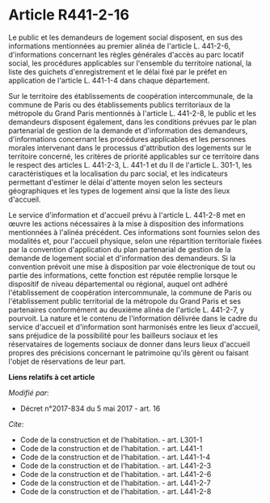 # Article R441-2-16

Le public et les demandeurs de logement social disposent, en sus des informations mentionnées au premier alinéa de l'article
L. 441-2-6, d'informations concernant les règles générales d'accès au parc locatif social, les procédures applicables sur
l'ensemble du territoire national, la liste des guichets d'enregistrement et le délai fixé par le préfet en application de
l'article L. 441-1-4 dans chaque département.

Sur le territoire des établissements de coopération intercommunale, de la commune de Paris ou des établissements publics
territoriaux de la métropole du Grand Paris mentionnés à l'article L. 441-2-8, le public et les demandeurs disposent
également, dans les conditions prévues par le plan partenarial de gestion de la demande et d'information des demandeurs,
d'informations concernant les procédures applicables et les personnes morales intervenant dans le processus d'attribution des
logements sur le territoire concerné, les critères de priorité applicables sur ce territoire dans le respect des articles L.
441-2-3, L. 441-1 et du II de l'article L. 301-1, les caractéristiques et la localisation du parc social, et les indicateurs
permettant d'estimer le délai d'attente moyen selon les secteurs géographiques et les types de logement ainsi que la liste
des lieux d'accueil.

Le service d'information et d'accueil prévu à l'article L. 441-2-8 met en œuvre les actions nécessaires à la mise à
disposition des informations mentionnées à l'alinéa précédent. Ces informations sont fournies selon des modalités et, pour
l'accueil physique, selon une répartition territoriale fixées par la convention d'application du plan partenarial de gestion
de la demande de logement social et d'information des demandeurs. Si la convention prévoit une mise à disposition par voie
électronique de tout ou partie des informations, cette fonction est réputée remplie lorsque le dispositif de niveau
départemental ou régional, auquel ont adhéré l'établissement de coopération intercommunale, la commune de Paris ou
l'établissement public territorial de la métropole du Grand Paris et ses partenaires conformément au deuxième alinéa de
l'article L. 441-2-7, y pourvoit. La nature et le contenu de l'information délivrée dans le cadre du service d'accueil et
d'information sont harmonisés entre les lieux d'accueil, sans préjudice de la possibilité pour les bailleurs sociaux et les
réservataires de logements sociaux de donner dans leurs lieux d'accueil propres des précisions concernant le patrimoine
qu'ils gèrent ou faisant l'objet de réservations de leur part.

**Liens relatifs à cet article**

_Modifié par_:

  - Décret n°2017-834 du 5 mai 2017 - art. 16

_Cite_:

  - Code de la construction et de l'habitation. - art. L301-1
  - Code de la construction et de l'habitation. - art. L441-1
  - Code de la construction et de l'habitation. - art. L441-1-4
  - Code de la construction et de l'habitation. - art. L441-2-3
  - Code de la construction et de l'habitation. - art. L441-2-6
  - Code de la construction et de l'habitation. - art. L441-2-7
  - Code de la construction et de l'habitation. - art. L441-2-8
